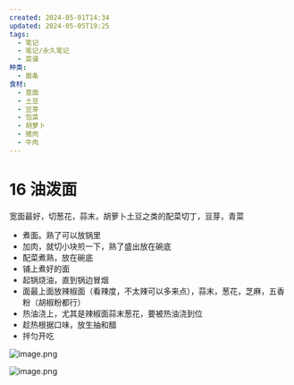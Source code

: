 ```yaml
---
created: 2024-05-01T14:34
updated: 2024-05-05T19:25
tags:
  - 笔记
  - 笔记/永久笔记
  - 菜谱
种类:
  - 面条
食材:
  - 意面
  - 土豆
  - 豆芽
  - 包菜
  - 胡萝卜
  - 猪肉
  - 牛肉
---
```

# 16 油泼面
宽面最好，切葱花，蒜末，胡萝卜土豆之类的配菜切丁，豆芽，青菜
- 煮面。熟了可以放锅里
- 加肉，就切小块煎一下，熟了盛出放在碗底
- 配菜煮熟，放在碗底
- 铺上煮好的面
- 起锅烧油，直到锅边冒烟
- 面最上面放辣椒面（看辣度，不太辣可以多来点），蒜末，葱花，芝麻，五香粉（胡椒粉都行）
- 热油浇上，尤其是辣椒面蒜末葱花，要被热油浇到位
- 趁热根据口味，放生抽和醋
- 拌匀开吃

![image.png](https://gcore.jsdelivr.net/gh/wsm6636/pic/202405051925682.png)



![image.png](https://gcore.jsdelivr.net/gh/wsm6636/pic/202405011541002.png)

